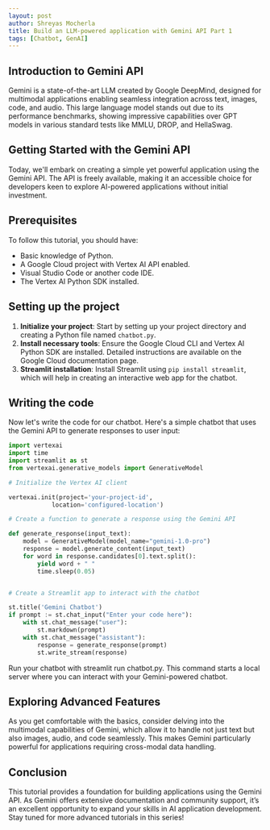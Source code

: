 ```yaml
---
layout: post
author: Shreyas Mocherla
title: Build an LLM-powered application with Gemini API Part 1
tags: [Chatbot, GenAI]
---
```


## Introduction to Gemini API

Gemini is a state-of-the-art LLM created by Google DeepMind, designed for multimodal applications enabling seamless integration across text, images, code, and audio. This large language model stands out due to its performance benchmarks, showing impressive capabilities over GPT models in various standard tests like MMLU, DROP, and HellaSwag​.

## Getting Started with the Gemini API

Today, we'll embark on creating a simple yet powerful application using the Gemini API. The API is freely available, making it an accessible choice for developers keen to explore AI-powered applications without initial investment​.

## Prerequisites

To follow this tutorial, you should have:

- Basic knowledge of Python.
- A Google Cloud project with Vertex AI API enabled.
- Visual Studio Code or another code IDE.
- The Vertex AI Python SDK installed.

## Setting up the project

1. **Initialize your project**: Start by setting up your project directory and creating a Python file named `chatbot.py`.
2. **Install necessary tools**: Ensure the Google Cloud CLI and Vertex AI Python SDK are installed. Detailed instructions are available on the Google Cloud documentation page.
3. **Streamlit installation**: Install Streamlit using `pip install streamlit`, which will help in creating an interactive web app for the chatbot.

## Writing the code

Now let's write the code for our chatbot. Here's a simple chatbot that uses the Gemini API to generate responses to user input:

```python
import vertexai
import time
import streamlit as st
from vertexai.generative_models import GenerativeModel

# Initialize the Vertex AI client

vertexai.init(project='your-project-id',
            location='configured-location')

# Create a function to generate a response using the Gemini API

def generate_response(input_text):
    model = GenerativeModel(model_name="gemini-1.0-pro")
    response = model.generate_content(input_text)
    for word in response.candidates[0].text.split():
        yield word + " "
        time.sleep(0.05)


# Create a Streamlit app to interact with the chatbot

st.title('Gemini Chatbot')
if prompt := st.chat_input("Enter your code here"):
    with st.chat_message("user"):
        st.markdown(prompt)
    with st.chat_message("assistant"):
        response = generate_response(prompt)
        st.write_stream(response)
```

Run your chatbot with streamlit run chatbot.py. This command starts a local server where you can interact with your Gemini-powered chatbot.

## Exploring Advanced Features

As you get comfortable with the basics, consider delving into the multimodal capabilities of Gemini, which allow it to handle not just text but also images, audio, and code seamlessly. This makes Gemini particularly powerful for applications requiring cross-modal data handling​.

## Conclusion

This tutorial provides a foundation for building applications using the Gemini API. As Gemini offers extensive documentation and community support, it’s an excellent opportunity to expand your skills in AI application development. Stay tuned for more advanced tutorials in this series!
